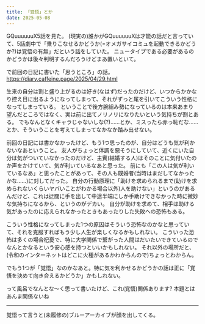```yaml
---
title: 「覚悟」とか
date: 2025-05-08
---
```


GQuuuuuuX5話を見た。
(現実の)誰かがGQuuuuuuXは才能の話だと言っていて、5話劇中で「乗りこなせるかどうか(=オメガサイコミュを起動できるかどうか?)は覚悟の有無」だという話をしていた。
ニュータイプである必要があるのかどうかは後々判明するんだろうけどまあ置いといて。

で前回の日記に書いた「思うところ」の話。
https://diary.caffeine.page/2025/04/29.html

生来の自分は割と盛り上がるのは好き(なはず)だったのだけど、いつからかかなり控え目に出るようになってしまって、それがずっと尾を引いてこういう性格になってしまっている。
ということで後方腕組み勢になっているのは本来あまり望んだところではなく、実は前に出てノリノリになりたいという気持ちが割とある。
でもなんとなくキャラじゃないしな(?)……とか、ミスったら赤っ恥だな……とか、そういうことを考えてしまってなかなか踏み出せない。

前回の日記には書かなかったけど、もう1つ思ったのが、自分はどうも気が利かないなあということ。
友人がちょっと体調を悪そうにしていて、近くにいた自分は気がついていなかったのだけど、主賓(結婚する人)はそのことに気付いたのか声をかけていて、気が利いているなあと思った。
前にも「この人は気が利いているなあ」と思ったことがあって、その人も既婚者(当時はまだしてなかったかな……)に対してだった。
自分の行動原理に「助けを求められるまで(助けを求められないくらいヤバいことがわかる場合以外)人を助けない」というのがあるんだけど、これは迂闊に手を出して中途半端にしか手助けできなかった時に微妙な気持ちになるから、というのがデカい。
自分が助けを求めて、相手は助ける気があったのに応えられなかったときもあったりした失敗への恐怖もある。

こういう性格になってしまった1つの原因はそういう恐怖なのかなと思っていて、それを克服すればもう少し人生が楽しくなるかもしれない。
こういった恐怖は多くの場合杞憂で、特に大学関係で繋がった人間はだいたいできているのでなんとかなるという安心感を持つといいかもしれない。
それ以外の場所だと、(令和のインターネットはどこに火種があるかわからんので)ちょっとわからん。

でもう1つが「覚悟」なのかなあと。特に気を利かせるかどうかの話は正に「覚悟を決めて向き合えるかどうか」かもしれない。

って風呂でなんとな～く思って書いたけど、これ(覚悟)関係あります? 本題とはあんま関係ないね

---

覚悟って言うと(未履修の)ブルーアーカイブが顔を出してくる。
